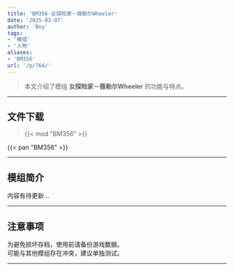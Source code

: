 ```yaml
---
title: 'BM356-女探险家－薇勒尔Wheeler'
date: '2025-03-07'
author: 'Bny'
tags:
- '模组'
- '人物'
aliases:
- 'BM356'
url: '/p/764/'
---
```


> 本文介绍了模组 **女探险家－薇勒尔Wheeler** 的功能与特点。

---

## 文件下载  

> {{< mod "BM356" >}}  

{{< pan "BM356" >}}  

---

## 模组简介

>  
内容有待更新...  

---

## 注意事项

>  
为避免损坏存档，使用前请备份游戏数据。  
可能与其他模组存在冲突，建议单独测试。  

---

